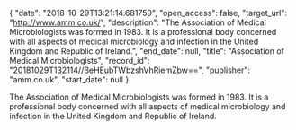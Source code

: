 {
  "date": "2018-10-29T13:21:14.681759", 
  "open_access": false, 
  "target_url": "http://www.amm.co.uk/", 
  "description": "The Association of Medical Microbiologists was formed in 1983. It is a professional body concerned with all aspects of medical microbiology and infection in the United Kingdom and Republic of Ireland.", 
  "end_date": null, 
  "title": "Association of Medical Microbiologists", 
  "record_id": "20181029T132114//BeHEubTWbzshVhRiemZbw==", 
  "publisher": "amm.co.uk", 
  "start_date": null
}

The Association of Medical Microbiologists was formed in 1983. It is a professional body concerned with all aspects of medical microbiology and infection in the United Kingdom and Republic of Ireland.